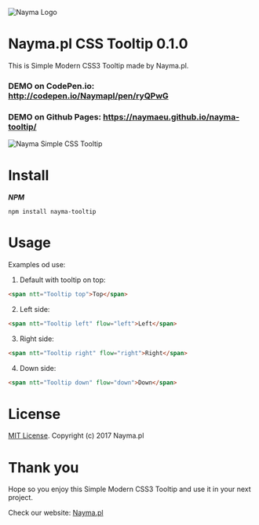 ![Nayma Logo](https://nayma.pl/img/logo-naymapl-color-web.svg)

# Nayma.pl CSS Tooltip 0.1.0

This is Simple Modern CSS3 Tooltip made by Nayma.pl.

### DEMO on CodePen.io: http://codepen.io/Naymapl/pen/ryQPwG

### DEMO on Github Pages:  https://naymaeu.github.io/nayma-tooltip/

![Nayma Simple CSS Tooltip](https://blog.nayma.pl/content/images/2017/07/nayma-simple-css-tooltip.gif)

# Install

***NPM***
```
npm install nayma-tooltip
```

# Usage

Examples od use:

1. Default with tooltip on top:
```html
<span ntt="Tooltip top">Top</span>
```

2. Left side:
```html
<span ntt="Tooltip left" flow="left">Left</span>
```

3. Right side:
```html
<span ntt="Tooltip right" flow="right">Right</span>
```

4. Down side:
```html
<span ntt="Tooltip down" flow="down">Down</span>
```

# License

[MIT License](https://gitlab.com/naymapl/nayma-tooltip/blob/master/LICENSE). Copyright (c) 2017 Nayma.pl

# Thank you

Hope so you enjoy this Simple Modern CSS3 Tooltip and use it in your next project.

Check our website: [Nayma.pl](https://nayma.pl)